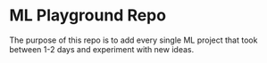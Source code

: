 # ML Playground Repo

The purpose of this repo is to add every single ML project that took between 1-2 days and experiment with new ideas.
